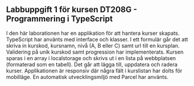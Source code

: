 ## Labbuppgift 1 för kursen DT208G - Programmering i TypeScript
I den här laborationen har en applikation för att hantera kurser skapats.
TypeScript har använts med interface och klasser.
I ett formulär går det att skriva in kurskod, kursnamn, nivå (A, B eller C) samt url till en kursplan.
Validering på unik kurskod samt progression har implementerats.
Kursen sparas i en array i localstorage och skrivs ut i en lista på webbplatsen (formaterad som en tabell).
Det går att lägga till, uppdatera och radera kurser.
Applikationen är responsiv där några fält i kurslistan har dolts för mobilläge.
En automatisk utvecklingsmiljö med Parcel har använts.
